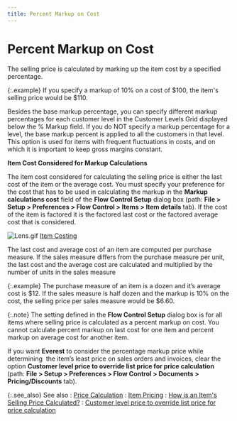 ```yaml
---
title: Percent Markup on Cost
---
```


# Percent Markup on Cost


The selling price is calculated by marking up the item cost by a specified  percentage.


{:.example}
If you specify a markup of 10% on a cost of $100, the item's selling  price would be $110.


Besides the base markup percentage, you can specify different markup  percentages for each customer level in the Customer Levels Grid displayed  below the % Markup field. If you do NOT specify a markup percentage for  a level, the base markup percent is applied to all the customers in that  level. This option is used for items with frequent fluctuations in costs,  and on which it is important to keep gross margins constant.


**Item Cost Considered for Markup Calculations**


The item cost considered for calculating the selling price is either  the last cost of the item or the average cost. You must specify your preference  for the cost that has to be used in calculating the markup in the **Markup calculations cost** field of the  **Flow Control Setup** dialog box  (path: **File &gt; Setup &gt; Preferences 
 &gt; Flow Control &gt; Items &gt; Item details** tab). If the cost  of the item is factored it is the factored last cost or the factored average  cost that is considered.


![Lens.gif]({{site.mi_baseurl}}/img/lens.gif) [Item Costing]({{site.mi_baseurl}}/item-profile-details/item-costing/item_costing.html)


The last cost and average cost of an item are computed per purchase  measure. If the sales measure differs from the purchase measure per unit,  the last cost and the average cost are calculated and multiplied by the  number of units in the sales measure


{:.example}
The purchase measure of an item is a dozen  and it’s average cost is $12. If the sales measure is half dozen and the  markup is 10% on the cost, the selling price per sales measure would be  $6.60.


{:.note}
The setting defined in the **Flow 
 Control Setup** dialog box is for all items where selling price is  calculated as a percent markup on cost. You cannot calculate percent markup  on last cost for one item and percent markup on average cost for another  item.


If you want **Everest**  to consider the percentage markup price while determining  the  item’s least price on sales orders and invoices, clear the option **Customer level price to override list price 
 for price calculation** (path: **File 
 &gt; Setup &gt; Preferences &gt; Flow Control &gt; Documents &gt; Pricing/Discounts**  tab).


{:.see_also}
See also
: [Price Calculation]({{site.mi_baseurl}}/item-profile-details/item-pricing/pricing-calculations/price_calculations.html)
: [Item Pricing]({{site.mi_baseurl}}/item-profile-details/item-pricing/item_pricing.html)
: [How  is an Item's Selling Price Calculated?]({{site.mi_baseurl}}/misc/how_is_an_item_s_selling_price_calculated_.html)
: [Customer  level price to override list price for price calculation]({{site.bp_chm}}/misc/customer_level_price_to_override_list_price_for_price_calculation.html)
